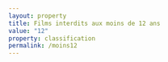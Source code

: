 ```yaml
---
layout: property
title: Films interdits aux moins de 12 ans
value: "12"
property: classification
permalink: /moins12
---
```

